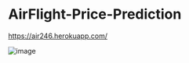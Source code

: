 # AirFlight-Price-Prediction
 
 https://air246.herokuapp.com/

![image](https://user-images.githubusercontent.com/13614668/113509165-b2e30e80-9571-11eb-84f5-f586cf6f26cf.png)


